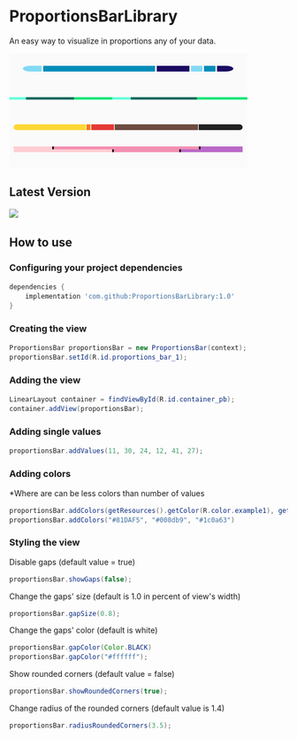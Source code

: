 # ProportionsBarLibrary

An easy way to visualize in proportions any of your data.

![text](assets/cropped_examples.png)

## Latest Version
[![](https://jitpack.io/v/maxViolet/ProportionsBarLibrary.svg)](https://jitpack.io/#maxViolet/ProportionsBarLibrary)

## How to use

### Configuring your project dependencies
```groovy
dependencies {
    implementation 'com.github:ProportionsBarLibrary:1.0'
}
```

### Creating the view
```java
ProportionsBar proportionsBar = new ProportionsBar(context);
proportionsBar.setId(R.id.proportions_bar_1);
```

### Adding the view
```java
LinearLayout container = findViewById(R.id.container_pb);
container.addView(proportionsBar);
```

### Adding single values
```java
proportionsBar.addValues(11, 30, 24, 12, 41, 27);
```

### Adding colors
*Where are can be less colors than number of values
```java
proportionsBar.addColors(getResources().getColor(R.color.example1), getResources().getColor(R.color.example2),getResources().getColor(R.color.example3));
proportionsBar.addColors("#81DAF5", "#008db9", "#1c0a63")
```

### Styling the view
Disable gaps (default value = true)
```java
proportionsBar.showGaps(false);
```
Change the gaps' size (default is 1.0 in percent of view's width)
```java
proportionsBar.gapSize(0.8);
```
Change the gaps' color (default is white)
```java
proportionsBar.gapColor(Color.BLACK)
proportionsBar.gapColor("#ffffff");
```
Show rounded corners (default value = false)
```java
proportionsBar.showRoundedCorners(true);
```
Change radius of the rounded corners (default value is 1.4)
```java
proportionsBar.radiusRoundedCorners(3.5);
```
